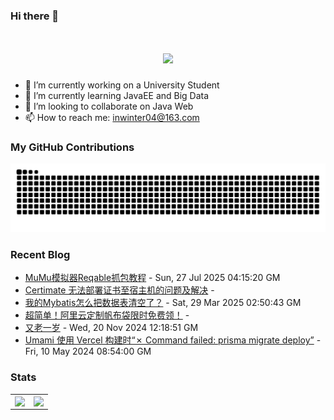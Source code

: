 ### Hi there 👋

<!--
**inwinter04/inwinter04** is a ✨ _special_ ✨ repository because its `README.md` (this file) appears on your GitHub profile.

Here are some ideas to get you started:

- 🔭 I’m currently working on ...
- 🌱 I’m currently learning ...
- 👯 I’m looking to collaborate on ...
- 🤔 I’m looking for help with ...
- 💬 Ask me about ...
- 📫 How to reach me: ...
- 😄 Pronouns: ...
- ⚡ Fun fact: ...
-->
<h1 align="center"> <a href="https://www.iamdt.cn"> <img src="https://readme-typing-svg.demolab.com?font=Fira+Code&size=27&pause=500&center=true&width=435&separator=%3C&lines=console.log(%22Hello+World!%22);%3C%E8%A6%81%E4%BC%98%E7%A7%80%E5%95%8A%EF%BC%8C%E4%B8%8D%E7%84%B6%E6%80%8E%E4%B9%88%E9%81%87%E8%A7%81%E4%BC%98%E7%A7%80%E7%9A%84%E4%BA%BA%EF%BC%81"> </a> </h1>

- 🔭 I’m currently working on a University Student
- 🌱 I’m currently learning JavaEE and Big Data
- 👯 I’m looking to collaborate on Java Web
- 📫 How to reach me: inwinter04@163.com

### My GitHub Contributions

<picture>
  <source media="(prefers-color-scheme: dark)" srcset="github-snake-dark.svg" />
  <source media="(prefers-color-scheme: light)" srcset="github-snake.svg" />
  <img alt="github-snake" src="github-snake.svg" />
</picture>

### Recent Blog
<!-- START_SECTION:blog -->
* <a href='https://www.iamdt.cn/archives/1753589249714' target='_blank'>MuMu模拟器Reqable抓包教程</a> - Sun, 27 Jul 2025 04:15:20 GM
* <a href='https://www.iamdt.cn/archives/1752130118549' target='_blank'>Certimate 无法部署证书至宿主机的问题及解决</a> - 
* <a href='https://www.iamdt.cn/archives/1743215121234' target='_blank'>我的Mybatis怎么把数据表清空了？</a> - Sat, 29 Mar 2025 02:50:43 GM
* <a href='https://www.iamdt.cn/archives/1737036327429' target='_blank'>超简单！阿里云定制帆布袋限时免费领！</a> - 
* <a href='https://www.iamdt.cn/archives/74274a25-0e33-4178-8016-4b17473dfc2c' target='_blank'>又老一岁</a> - Wed, 20 Nov 2024 12:18:51 GM
* <a href='https://www.iamdt.cn/archives/1715331016258' target='_blank'>Umami 使用 Vercel 构建时“✗ Command failed: prisma migrate deploy”</a> - Fri, 10 May 2024 08:54:00 GM
<!-- END_SECTION:blog -->

### Stats

<table>
  <tr>
    <td>
      <img align="center" src="https://github-readme-stats.vercel.app/api?username=inwinter04&count_private=true&show_icons=true&hide_border=true" />
    </td>
    <td>
      <img align="center" src="https://github-readme-stats.vercel.app/api/top-langs/?username=inwinter04&count_private=true&hide=hack&layout=compact&hide_border=true" />
    </td>   
  </tr>
</table>
